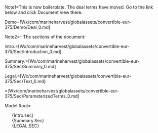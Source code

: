Note1=This is now boilerplate.  The deal terms have moved.  Go to the link below and click Document view there.

Demo=[Wx/com/marineharvest/globalassets/convertible-eur-375/Demo/Deal_0.md]

Note2=- The sections of the document:

Intro.=[Wx/com/marineharvest/globalassets/convertible-eur-375/Sec/Introduction_0.md]

Summary.=[Wx/com/marineharvest/globalassets/convertible-eur-375/Sec/Summary_0.md]

Legal.=[Wx/com/marineharvest/globalassets/convertible-eur-375/Sec/Text_0.md]

=[Wx/com/marineharvest/globalassets/convertible-eur-375/Sec/ParameterizedTerms_0.md]

Model.Root=<ul type="none"><li>{Intro.sec}<li>{Summary.Sec}<li><div style="text-transform:uppercase">{Legal.Sec}</div></ul>